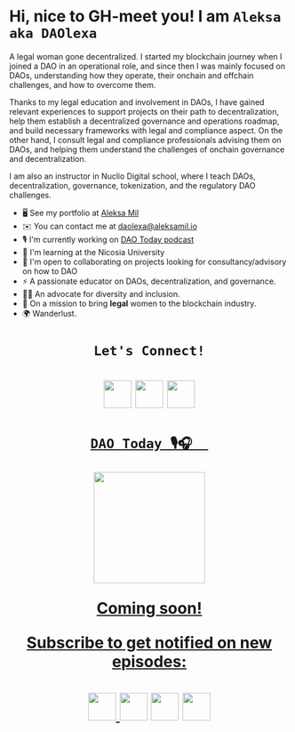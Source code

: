 Hi, nice to GH-meet you! I am ```Aleksa aka DAOlexa```
===============================================================================================================================

A legal woman gone decentralized. 
I started my blockchain journey when I joined a DAO in an operational role, and since then I was mainly focused on DAOs, understanding how they operate, their onchain and offchain challenges, and how to overcome them. 

Thanks to my legal education and involvement in DAOs, I have gained relevant experiences to support projects on their path to decentralization, help them establish a decentralized governance and operations roadmap, and build necessary frameworks with legal and compliance aspect. On the other hand, I consult legal and compliance professionals advising them on DAOs, and helping them understand the challenges of onchain governance and decentralization. 

I am also an instructor in Nuclio Digital school, where I teach DAOs, decentralization, governance, tokenization, and the regulatory DAO challenges.


* 🖥️  See my portfolio at [Aleksa Mil](http://aleksamil.io/)
* ✉️  You can contact me at [daolexa@aleksamil.io](mailto:daolexa@aleksamil.io)
* 🎙️  I'm currently working on [DAO Today podcast](http://daotoday.io/)
* 🧠  I'm learning at the Nicosia University
* 🤝  I'm open to collaborating on projects looking for consultancy/advisory on how to DAO
* ⚡  A passionate educator on DAOs, decentralization, and governance.
* 👩‍💻  An advocate for diversity and inclusion.
* 🎯  On a mission to bring **legal** women to the blockchain industry.
* 🌍  Wanderlust. 


  
 <h1 align="center">
   
   ```Let's Connect!``` 
   </h1>

<h1 align="center"> </a> <a href="https://www.linkedin.com/in/aleksa-mil" target="_blank" rel="noreferrer"><img src="https://raw.githubusercontent.com/danielcranney/readme-generator/main/public/icons/socials/linkedin.svg" width="50" height="50" /></a> <a href="https://www.twitter.com/alexamil_" target="_blank" rel="noreferrer"><img src="https://raw.githubusercontent.com/danielcranney/readme-generator/main/public/icons/socials/twitter.svg" width="50" height="50" /></a> <a href="https://www.clubhouse.com/@daolexa?utm_medium=ch_profile&utm_campaign=n4IsySHCL2Eh4rV5ivLrBQ-430763" target="_blank" rel="noreferrer"><img src="https://user-images.githubusercontent.com/116645164/198289394-45feae1e-1eae-4a4d-ba65-74da909ee038.png" width="50" height="50">

</h1>



<h1 align="center">
  
  ```DAO Today 🎙️🎧  ``` 
  
  <img src="https://user-images.githubusercontent.com/116645164/198282437-0785dfe5-459b-4513-a4e5-1e457f1afc76.jpg" width="200" height="200">
  
  Coming soon! 
 
  Subscribe to get notified on new episodes: </h1>

<h1 align="center">  

<a href="https://www.tiktok.com/@dao_today" target="_blank" rel="noreferrer"><img src="https://user-images.githubusercontent.com/116645164/198278528-17453f6c-e49c-4d14-ad33-d6d1132198aa.png" width="50" height="50">
<a href="http://www.instagram.com/dao__today" target="_blank" rel="noreferrer"><img src="https://raw.githubusercontent.com/danielcranney/readme-generator/main/public/icons/socials/instagram.svg" width="50" height="50" /></a> <a href="https://www.linkedin.com/company/dao-today-aleksa-mil/" target="_blank" rel="noreferrer"><img src="https://raw.githubusercontent.com/danielcranney/readme-generator/main/public/icons/socials/linkedin.svg" width="50" height="50" /></a> 
<a href="https://youtube.com/@dao_today" target="_blank" rel="noreferrer"><img src="https://user-images.githubusercontent.com/116645164/198282043-a6cbade5-f917-416a-8a53-a6f3cf6a52d4.png" width="50" height="50">
 </h1>
